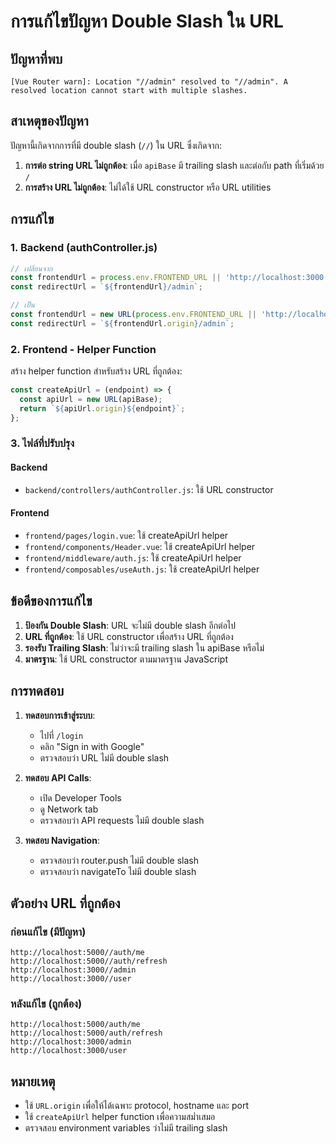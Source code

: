 # การแก้ไขปัญหา Double Slash ใน URL

## ปัญหาที่พบ
```
[Vue Router warn]: Location "//admin" resolved to "//admin". A resolved location cannot start with multiple slashes.
```

## สาเหตุของปัญหา
ปัญหานี้เกิดจากการที่มี double slash (`//`) ใน URL ซึ่งเกิดจาก:

1. **การต่อ string URL ไม่ถูกต้อง**: เมื่อ `apiBase` มี trailing slash และต่อกับ path ที่เริ่มด้วย `/`
2. **การสร้าง URL ไม่ถูกต้อง**: ไม่ได้ใช้ URL constructor หรือ URL utilities

## การแก้ไข

### 1. **Backend (authController.js)**
```javascript
// เปลี่ยนจาก
const frontendUrl = process.env.FRONTEND_URL || 'http://localhost:3000';
const redirectUrl = `${frontendUrl}/admin`;

// เป็น
const frontendUrl = new URL(process.env.FRONTEND_URL || 'http://localhost:3000');
const redirectUrl = `${frontendUrl.origin}/admin`;
```

### 2. **Frontend - Helper Function**
สร้าง helper function สำหรับสร้าง URL ที่ถูกต้อง:
```javascript
const createApiUrl = (endpoint) => {
  const apiUrl = new URL(apiBase);
  return `${apiUrl.origin}${endpoint}`;
};
```

### 3. **ไฟล์ที่ปรับปรุง**

#### Backend
- `backend/controllers/authController.js`: ใช้ URL constructor

#### Frontend
- `frontend/pages/login.vue`: ใช้ createApiUrl helper
- `frontend/components/Header.vue`: ใช้ createApiUrl helper
- `frontend/middleware/auth.js`: ใช้ createApiUrl helper
- `frontend/composables/useAuth.js`: ใช้ createApiUrl helper

## ข้อดีของการแก้ไข

1. **ป้องกัน Double Slash**: URL จะไม่มี double slash อีกต่อไป
2. **URL ที่ถูกต้อง**: ใช้ URL constructor เพื่อสร้าง URL ที่ถูกต้อง
3. **รองรับ Trailing Slash**: ไม่ว่าจะมี trailing slash ใน apiBase หรือไม่
4. **มาตรฐาน**: ใช้ URL constructor ตามมาตรฐาน JavaScript

## การทดสอบ

1. **ทดสอบการเข้าสู่ระบบ**:
   - ไปที่ `/login`
   - คลิก "Sign in with Google"
   - ตรวจสอบว่า URL ไม่มี double slash

2. **ทดสอบ API Calls**:
   - เปิด Developer Tools
   - ดู Network tab
   - ตรวจสอบว่า API requests ไม่มี double slash

3. **ทดสอบ Navigation**:
   - ตรวจสอบว่า router.push ไม่มี double slash
   - ตรวจสอบว่า navigateTo ไม่มี double slash

## ตัวอย่าง URL ที่ถูกต้อง

### ก่อนแก้ไข (มีปัญหา)
```
http://localhost:5000//auth/me
http://localhost:5000//auth/refresh
http://localhost:3000//admin
http://localhost:3000//user
```

### หลังแก้ไข (ถูกต้อง)
```
http://localhost:5000/auth/me
http://localhost:5000/auth/refresh
http://localhost:3000/admin
http://localhost:3000/user
```

## หมายเหตุ

- ใช้ `URL.origin` เพื่อให้ได้เฉพาะ protocol, hostname และ port
- ใช้ `createApiUrl` helper function เพื่อความสม่ำเสมอ
- ตรวจสอบ environment variables ว่าไม่มี trailing slash 